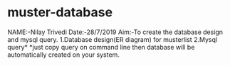 # muster-database
NAME:-Nilay Trivedi
Date:-28/7/2019
Aim:-To create the database design and mysql query.
1.Database design(ER diagram) for musterlist
2.Mysql query*
*just copy query on command line then database will be automatically created on your system.
